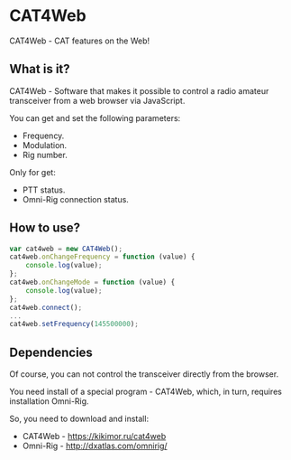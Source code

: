 CAT4Web
======
CAT4Web - CAT features on the Web! 

What is it?
------------------
CAT4Web - Software that makes it possible to control a radio amateur transceiver from a web browser via JavaScript.

You can get and set the following parameters:
* Frequency.
* Modulation.
* Rig number.

Only for get:
* PTT status.
* Omni-Rig connection status.

How to use?
------------------
```js
var cat4web = new CAT4Web();
cat4web.onChangeFrequency = function (value) {
    console.log(value); 
};
cat4web.onChangeMode = function (value) {
    console.log(value);
};
cat4web.connect();
...
cat4web.setFrequency(145500000);
```

Dependencies
------------------
Of course, you can not control the transceiver directly from the browser. 

You need install of a special program - CAT4Web, which, in turn, requires installation Omni-Rig.

So, you need to download and install:
* CAT4Web - https://kikimor.ru/cat4web
* Omni-Rig - http://dxatlas.com/omnirig/
